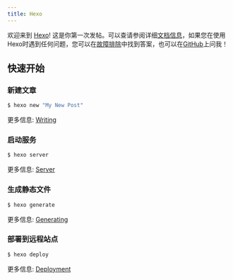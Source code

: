 ```yaml
---
title: Hexo
---
```

欢迎来到 [Hexo](https://hexo.io/)! 这是你第一次发帖。可以查请参阅详细[文档信息](https://hexo.io/docs/)，如果您在使用Hexo时遇到任何问题，您可以在[故障排除](https://hexo.io/docs/troubleshooting.html)中找到答案，也可以在[GitHub](https://github.com/hexojs/hexo/issues)上问我！


## 快速开始

### 新建文章

``` bash
$ hexo new "My New Post"
```

更多信息: [Writing](https://hexo.io/docs/writing.html)

### 启动服务

``` bash
$ hexo server
```

更多信息: [Server](https://hexo.io/docs/server.html)

### 生成静态文件

``` bash
$ hexo generate
```

更多信息: [Generating](https://hexo.io/docs/generating.html)

### 部署到远程站点

``` bash
$ hexo deploy
```

更多信息: [Deployment](https://hexo.io/docs/deployment.html)
